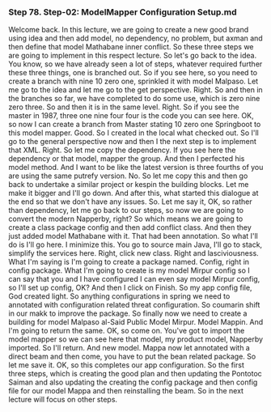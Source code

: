 ### Step 78. Step-02: ModelMapper Configuration Setup.md
Welcome back. In this lecture, we are going to create a new good brand using idea and then add model, no dependency, no problem, but axman and then define that model Mathabane inner conflict. So these three steps we are going to implement in this respect lecture. So let's go back to the idea. You know, so we have already seen a lot of steps, whatever required further these three things, one is branched out. So if you see here, so you need to create a branch with nine 10 zero one, sprinkled it with model Malpaso. Let me go to the idea and let me go to the get perspective. Right. So and then in the branches so far, we have completed to do some use, which is zero nine zero three. So and then it is in the same level. Right. So if you see the master in 1987, three one nine four four is the code you can see here. OK, so now I can create a branch from Master stating 10 zero one Springboot to this model mapper. Good. So I created in the local what checked out. So I'll go to the general perspective now and then I the next step is to implement that XML. Right. So let me copy the dependency. If you see here the dependency or that model, mapper the group. And then I perfected his model method. And I want to be like the latest version is three fourths of you are using the same putrefy version. No. So let me copy this and then go back to undertake a similar project or kespin the building blocks. Let me make it bigger and I'll go down. And after this, what started this dialogue at the end so that we don't have any issues. So. Let me say it, OK, so rather than dependency, let me go back to our steps, so now we are going to convert the modern Napperby, right? So which means we are going to create a class package config and then add conflict class. And then they just added model Mathabane with it. That had been annotation. So what I'll do is I'll go here. I minimize this. You go to source main Java, I'll go to stack, simplify the services here. Right, click new class. Right and lasciviousness. What I'm saying is I'm going to create a package named. Config, right in config package. What I'm going to create is my model Mirpur config so I can say that you and I have configured I can even say model Mirpur config, so I'll set up config, OK? And then I click on Finish. So my app config file, God created light. So anything configurations in spring we need to annotated with configuration related threat configuration. So coumarin shift in our makk to improve the package. So finally now we need to create a building for model Malpaso al-Said Public Model Mirpur. Model Mappin. And I'm going to return the same. OK, so come on. You've got to import the model mapper so we can see here that model, my product model, Napperby imported. So I'll return. And new model. Mappa now let annotated with a direct beam and then come, you have to put the bean related package. So let me save it. OK, so this completes our app configuration. So the first three steps, which is creating the good plan and then updating the Pontotoc Saiman and also updating the creating the config package and then config file for our model Mappa and then reinstalling the beam. So in the next lecture will focus on other steps. 
